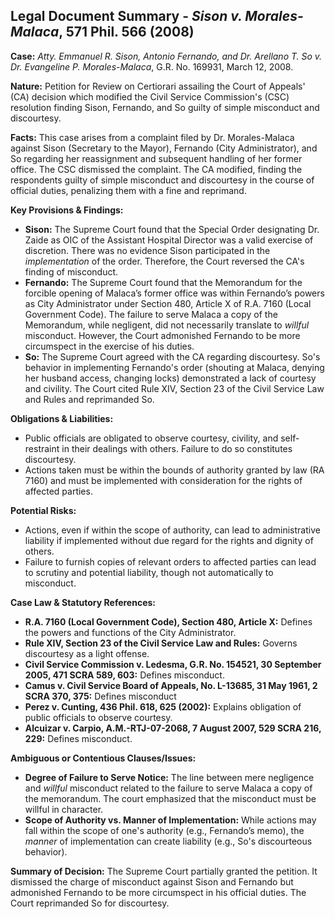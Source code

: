 ## Legal Document Summary - *Sison v. Morales-Malaca*, 571 Phil. 566 (2008)

**Case:** *Atty. Emmanuel R. Sison, Antonio Fernando, and Dr. Arellano T. So v. Dr. Evangeline P. Morales-Malaca*, G.R. No. 169931, March 12, 2008.

**Nature:** Petition for Review on Certiorari assailing the Court of Appeals' (CA) decision which modified the Civil Service Commission's (CSC) resolution finding Sison, Fernando, and So guilty of simple misconduct and discourtesy.

**Facts:** This case arises from a complaint filed by Dr. Morales-Malaca against Sison (Secretary to the Mayor), Fernando (City Administrator), and So regarding her reassignment and subsequent handling of her former office. The CSC dismissed the complaint. The CA modified, finding the respondents guilty of simple misconduct and discourtesy in the course of official duties, penalizing them with a fine and reprimand.

**Key Provisions & Findings:**

*   **Sison:** The Supreme Court found that the Special Order designating Dr. Zaide as OIC of the Assistant Hospital Director was a valid exercise of discretion. There was no evidence Sison participated in the *implementation* of the order. Therefore, the Court reversed the CA's finding of misconduct.
*   **Fernando:** The Supreme Court found that the Memorandum for the forcible opening of Malaca’s former office was within Fernando’s powers as City Administrator under Section 480, Article X of R.A. 7160 (Local Government Code). The failure to serve Malaca a copy of the Memorandum, while negligent, did not necessarily translate to *willful* misconduct. However, the Court admonished Fernando to be more circumspect in the exercise of his duties.
*   **So:** The Supreme Court agreed with the CA regarding discourtesy. So's behavior in implementing Fernando's order (shouting at Malaca, denying her husband access, changing locks) demonstrated a lack of courtesy and civility. The Court cited Rule XIV, Section 23 of the Civil Service Law and Rules and reprimanded So.

**Obligations & Liabilities:**

*   Public officials are obligated to observe courtesy, civility, and self-restraint in their dealings with others. Failure to do so constitutes discourtesy.
*   Actions taken must be within the bounds of authority granted by law (RA 7160) and must be implemented with consideration for the rights of affected parties.

**Potential Risks:**

*   Actions, even if within the scope of authority, can lead to administrative liability if implemented without due regard for the rights and dignity of others.
*   Failure to furnish copies of relevant orders to affected parties can lead to scrutiny and potential liability, though not automatically to misconduct.

**Case Law & Statutory References:**

*   **R.A. 7160 (Local Government Code), Section 480, Article X:** Defines the powers and functions of the City Administrator.
*   **Rule XIV, Section 23 of the Civil Service Law and Rules:** Governs discourtesy as a light offense.
*   **Civil Service Commission v. Ledesma, G.R. No. 154521, 30 September 2005, 471 SCRA 589, 603:** Defines misconduct.
*   **Camus v. Civil Service Board of Appeals, No. L-13685, 31 May 1961, 2 SCRA 370, 375:** Defines misconduct
*   **Perez v. Cunting, 436 Phil. 618, 625 (2002):** Explains obligation of public officials to observe courtesy.
*   **Alcuizar v. Carpio, A.M.-RTJ-07-2068, 7 August 2007, 529 SCRA 216, 229:** Defines misconduct.

**Ambiguous or Contentious Clauses/Issues:**

*   **Degree of Failure to Serve Notice:** The line between mere negligence and *willful* misconduct related to the failure to serve Malaca a copy of the memorandum. The court emphasized that the misconduct must be willful in character.
*   **Scope of Authority vs. Manner of Implementation:** While actions may fall within the scope of one's authority (e.g., Fernando’s memo), the *manner* of implementation can create liability (e.g., So's discourteous behavior).

**Summary of Decision:** The Supreme Court partially granted the petition. It dismissed the charge of misconduct against Sison and Fernando but admonished Fernando to be more circumspect in his official duties. The Court reprimanded So for discourtesy.
